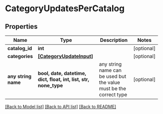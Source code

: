 # CategoryUpdatesPerCatalog


## Properties
Name | Type | Description | Notes
------------ | ------------- | ------------- | -------------
**catalog_id** | **int** |  | [optional] 
**categories** | [**[CategoryUpdateInput]**](CategoryUpdateInput.md) |  | [optional] 
**any string name** | **bool, date, datetime, dict, float, int, list, str, none_type** | any string name can be used but the value must be the correct type | [optional]

[[Back to Model list]](../README.md#documentation-for-models) [[Back to API list]](../README.md#documentation-for-api-endpoints) [[Back to README]](../README.md)


